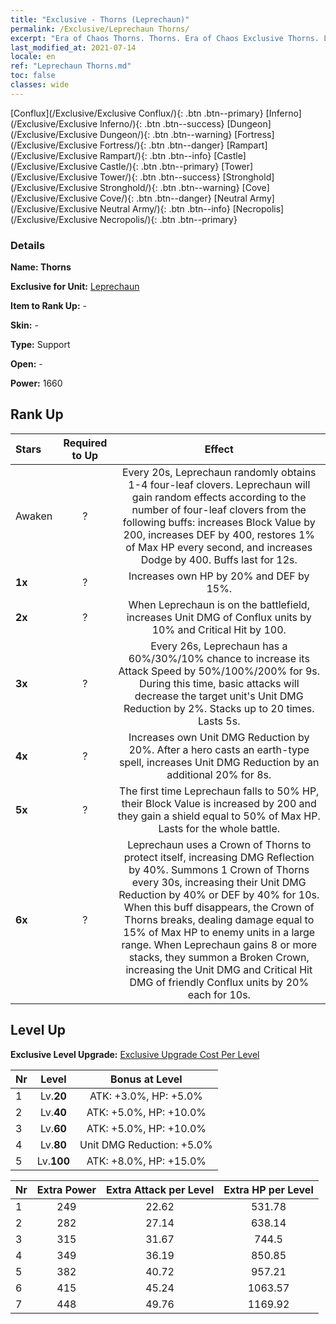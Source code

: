 ```yaml
---
title: "Exclusive - Thorns (Leprechaun)"
permalink: /Exclusive/Leprechaun Thorns/
excerpt: "Era of Chaos Thorns. Thorns. Era of Chaos Exclusive Thorns. Leprechaun Exclusive."
last_modified_at: 2021-07-14
locale: en
ref: "Leprechaun Thorns.md"
toc: false
classes: wide
---
```

 [Conflux](/Exclusive/Exclusive Conflux/){: .btn .btn--primary} [Inferno](/Exclusive/Exclusive Inferno/){: .btn .btn--success} [Dungeon](/Exclusive/Exclusive Dungeon/){: .btn .btn--warning} [Fortress](/Exclusive/Exclusive Fortress/){: .btn .btn--danger} [Rampart](/Exclusive/Exclusive Rampart/){: .btn .btn--info} [Castle](/Exclusive/Exclusive Castle/){: .btn .btn--primary} [Tower](/Exclusive/Exclusive Tower/){: .btn .btn--success} [Stronghold](/Exclusive/Exclusive Stronghold/){: .btn .btn--warning} [Cove](/Exclusive/Exclusive Cove/){: .btn .btn--danger} [Neutral Army](/Exclusive/Exclusive Neutral Army/){: .btn .btn--info} [Necropolis](/Exclusive/Exclusive Necropolis/){: .btn .btn--primary} 

### Details
 **Name: Thorns** 

 **Exclusive for Unit:** [Leprechaun](/units/Leprechaun/) 

 **Item to Rank Up:** -

 **Skin:** -

 **Type:** Support

 **Open:** -

 **Power:** 1660

## Rank Up

  |     Stars    |  Required to Up | Effect |
  |:-------------|:---------------:|:---------------:|
  |  Awaken  | ? | <Lady Luck> Every 20s, Leprechaun randomly obtains 1-4 four-leaf clovers. Leprechaun will gain random effects according to the number of four-leaf clovers from the following buffs: increases Block Value by 200, increases DEF by 400, restores 1% of Max HP every second, and increases Dodge by 400. Buffs last for 12s. |
  | **1x** <i class="fas fa-star"/> | ? | Increases own HP by 20% and DEF by 15%. |
  | **2x** <i class="fas fa-star"/> | ? | When Leprechaun is on the battlefield, increases Unit DMG of Conflux units by 10% and Critical Hit by 100. |
  | **3x** <i class="fas fa-star"/> | ? | <Rapid Combo> Every 26s, Leprechaun has a 60%/30%/10% chance to increase its Attack Speed by 50%/100%/200% for 9s. During this time, basic attacks will decrease the target unit's Unit DMG Reduction by 2%. Stacks up to 20 times. Lasts 5s. |
  | **4x** <i class="fas fa-star"/> | ? | Increases own Unit DMG Reduction by 20%. After a hero casts an earth-type spell, increases Unit DMG Reduction by an additional 20% for 8s. |
  | **5x** <i class="fas fa-star"/> | ? | The first time Leprechaun falls to 50% HP, their Block Value is increased by 200 and they gain a shield equal to 50% of Max HP. Lasts for the whole battle. |
  | **6x** <i class="fas fa-star"/> | ? | <Crown of Thorns> Leprechaun uses a Crown of Thorns to protect itself, increasing DMG Reflection by 40%. Summons 1 Crown of Thorns every 30s, increasing their Unit DMG Reduction by 40% or DEF by 40% for 10s. When this buff disappears, the Crown of Thorns breaks, dealing damage equal to 15% of Max HP to enemy units in a large range. When Leprechaun gains 8 or more <Fortune> stacks, they summon a Broken Crown, increasing the Unit DMG and Critical Hit DMG of friendly Conflux units by 20% each for 10s. |


## Level Up
 **Exclusive Level Upgrade:** [Exclusive Upgrade Cost Per Level](/Exclusive/ExclusiveUpgradeCostPerLevel/)

  |  Nr  |   Level  | Bonus at Level |
  |:-----|:--------:|:--------------:|
  | 1 | Lv.**20** | ATK: +3.0%, HP: +5.0% |
  | 2 | Lv.**40** | ATK: +5.0%, HP: +10.0% |
  | 3 | Lv.**60** | ATK: +5.0%, HP: +10.0% |
  | 4 | Lv.**80** | Unit DMG Reduction: +5.0% |
  | 5 | Lv.**100** | ATK: +8.0%, HP: +15.0% |


  |  Nr  |  Extra Power | Extra Attack per Level | Extra HP per Level |
  |:-----|:--------:|:--------:|:--------:|
  | 1 | 249 | 22.62 | 531.78 |
  | 2 | 282 | 27.14 | 638.14 |
  | 3 | 315 | 31.67 | 744.5 |
  | 4 | 349 | 36.19 | 850.85 |
  | 5 | 382 | 40.72 | 957.21 |
  | 6 | 415 | 45.24 | 1063.57 |
  | 7 | 448 | 49.76 | 1169.92 |


